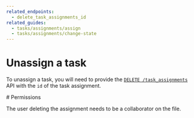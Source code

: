 ```yaml
---
related_endpoints:
  - delete_task_assignments_id
related_guides: 
  - tasks/assignments/assign
  - tasks/assignments/change-state
---
```


# Unassign a task

To unassign a task, you will need to provide the 
[`DELETE /task_assignments`](e://delete_task_assignments_id) API with the `id`
of the task assignment.

<Samples id='delete_task_assignments_id' />

<Message warning>
  # Permissions

  The user deleting the assignment needs to be a collaborator on the file.
</Message>

